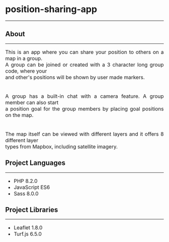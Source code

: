 <h1>position-sharing-app</h1>
<hr>
<h2>About</h2>
<hr>
<p style='font-size: 16px; text-align: justify; text-justify: inter-word;'>
    This is an app where you can share your position to others on a map in a group.<br>
    A group can be joined or created with a 3 character long group code, where your<br>
    and other's positions will be shown by user made markers.<br>
    <br><br>
    A group has a built-in chat with a camera feature. A group member can also start<br>
    a position goal for the group members by placing goal positions on the map.<br>
    <br><br>
    The map itself can be viewed with different layers and it offers 8 different layer<br>
    types from Mapbox, including satellite imagery.<br>
</p>
<h2>Project Languages</h2>
<hr>
<ul style='font-size: 16px;'>
    <li>PHP 8.2.0</li>
    <li>JavaScript ES6</li>
    <li>Sass 8.0.0</li>
</ul>
<h2>Project Libraries</h2>
<hr>
<ul style='font-size: 16px;'>
    <li>Leaflet 1.8.0</li>
    <li>Turf.js 6.5.0</li>
</ul>